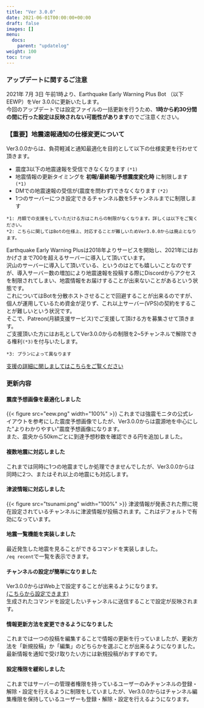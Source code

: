 ```yaml
---
title: "Ver 3.0.0"
date: 2021-06-01T00:00:00+00:00
draft: false
images: []
menu: 
  docs:
    parent: "updatelog"
weight: 100
toc: true
---
```


### アップデートに関するご注意
2021年 7月 3日 午前1時より、Earthquake Early Warning Plus Bot （以下EEWP）をVer 3.0.0に更新いたします。  
今回のアップデートでは設定ファイルの一括更新を行うため、**1時から約30分間の間に行った設定は反映されない可能性があります**のでご注意ください。  

### 【重要】地震速報通知の仕様変更について
Ver3.0.0からは、負荷軽減と通知最適化を目的として以下の仕様変更を行わせて頂きます。

- 震度3以下の地震速報を受信できなくなります `(*1)`
- 地震情報の更新タイミングを **初報/最終報/予想震度変化時** に制限します `(*1)`
- DMでの地震速報の受信が(震度を問わず)できなくなります `(*2)`
- 1つのサーバーにつき設定できるチャンネル数を5チャンネルまでに制限します

`*1: 月額での支援をしていただける方はこれらの制限がなくなります。詳しくは以下をご覧ください。`   
`*2: こちらに関してはBotの仕様上、対応することが難しいためVer3.0.0からは廃止となります。`

Earthquake Early Warning Plusは2018年よりサービスを開始し、2021年にはおかげさまで700を超えるサーバーに導入して頂いています。  
沢山のサーバーに導入して頂いている、というのはとても嬉しいことなのですが、導入サーバー数の増加により地震速報を投稿する際にDiscordからアクセスを制限されてしまい、地震情報をお届けすることが出来ないことがあるという状態です。  
これについてはBotを分散ホストさせることで回避することが出来るのですが、個人が運用しているため資金が足りず、これ以上サーバー(VPS)の契約をすることが難しいという状況です。  
そこで、Patreon(月額支援サービス)でご支援して頂ける方を募集させて頂きます。  
ご支援頂いた方にはお礼としてVer3.0.0からの制限を2~5チャンネルで解除できる権利`(*3)`を付与いたします。  
  
`*3: プランによって異なります`

[支援の詳細に関しましてはこちらをご覧ください](/docs/patreon/details)

### 更新内容

#### 震度予想画像を最適化しました
{{< figure src="eew.png" width="100%" >}}
これまでは強震モニタの公式レイアウトを参考にした震度予想画像でしたが、Ver3.0.0からは震源地を中心にした"よりわかりやすい"震度予想画像になります。  
また、震央から50kmごとに到達予想秒数を確認できる円を追加しました。

#### 複数地震に対応しました
これまでは同時に1つの地震までしか処理できませんでしたが、Ver3.0.0からは同時に2つ、またはそれ以上の地震にも対応します。

#### 津波情報に対応しました
{{< figure src="tsunami.png" width="100%" >}}
津波情報が発表された際に現在設定されているチャンネルに津波情報が投稿されます。これはデフォルトで有効になっています。

#### 地震一覧機能を実装しました
最近発生した地震を見ることができるコマンドを実装しました。  
`/eq recent`で一覧を表示できます。

#### チャンネルの設定が簡単になりました
Ver3.0.0からはWeb上で設定することが出来るようになります。  
[(こちらから設定できます)](/tools/settings)  
生成されたコマンドを設定したいチャンネルに送信することで設定が反映されます。

#### 情報更新方法を変更できるようになりました
これまでは一つの投稿を編集することで情報の更新を行っていましたが、更新方法を「新規投稿」か「編集」のどちらかを選ぶことが出来るようになりました。  
最新情報を通知で受け取りたい方には新規投稿がおすすめです。

#### 設定権限を緩和しました
これまではサーバーの管理者権限を持っているユーザーのみチャンネルの登録・解除・設定を行えるように制限をしていましたが、Ver3.0.0からはチャンネル編集権限を保持しているユーザーも登録・解除・設定を行えるようになります。